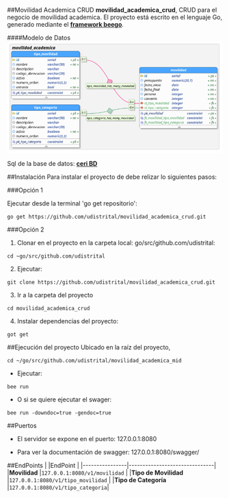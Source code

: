 ##Movilidad Academica CRUD
**movilidad_academica_crud**, CRUD para el negocio de movilidad academica. El proyecto está escrito en el lenguaje Go, generado mediante el **[framework beego](https://beego.me/)**.

####Modelo de Datos
![](modelo_datos.png)

Sql de la base de datos: **[ceri BD](https://drive.google.com/file/d/1LJ_8nXmSo9lsoDzZPKfn6Q-7bdk8FZqK/view?usp=sharing)**


##Instalación
Para instalar el proyecto de debe relizar lo siguientes pasos:

###Opción 1

Ejecutar desde la terminal 'go get repositorio':
```shell 
go get https://github.com/udistrital/movilidad_academica_crud.git
```

###Opción 2

1. Clonar en el proyecto en la carpeta local: go/src/github.com/udistrital:
```shell
cd ~go/src/github.com/udistrital 
```

2. Ejecutar:

```shell 
git clone https://github.com/udistrital/movilidad_academica_crud.git
```

3. Ir a la carpeta del proyecto
```shell 
cd movilidad_academica_crud
```

4. Instalar dependencias del proyecto:
```shell 
got get
```


##Ejecución del proyecto
Ubicado en la raíz del proyecto,
```shell 
cd ~/go/src/github.com/udistrital/movilidad_academica_mid
```

- Ejecutar: 
```shell 
bee run
```
- O si se quiere ejecutar el swager:

```shell 
bee run -downdoc=true -gendoc=true
```

##Puertos
* El servidor se expone en el puerto: 127.0.0.1:8080

* Para ver la documentación de swagger: 127.0.0.1:8080/swagger/

##EndPoints
|                |EndPoint                          |
|----------------|-------------------------------|
|**Movilidad** |`127.0.0.1:8080/v1/movilidad`            |
|**Tipo de Movilidad**          |`127.0.0.1:8080/v1/tipo_movilidad`            |
|**Tipo de Categoría**          |`127.0.0.1:8080/v1/tipo_categoria`|
